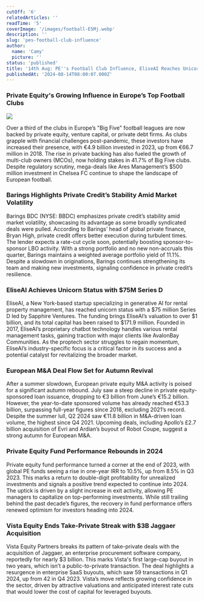 ```yaml
---
cutOff: '6'
relatedArticles: ''
readTime: '5'
coverImage: '/images/football-E5Mj.webp'
description: ''
slug: 'pes-football-club-influence'
author:
  name: 'Camy'
  picture: ''
status: 'published'
title: '14th Aug: PE''s Football Club Influence, EliseAI Reaches Unicorn Status'
publishedAt: '2024-08-14T08:00:07.000Z'
---
```


### Private Equity's Growing Influence in Europe’s Top Football Clubs

![](/images/football-UzNj.webp)

Over a third of the clubs in Europe’s "Big Five" football leagues are now backed by private equity, venture capital, or private debt firms. As clubs grapple with financial challenges post-pandemic, these investors have increased their presence, with €4.9 billion invested in 2023, up from €66.7 million in 2018. The rise in private backing has also fueled the growth of multi-club owners (MCOs), now holding stakes in 41.7% of Big Five clubs. Despite regulatory scrutiny, mega-deals like Ares Management’s $500 million investment in Chelsea FC continue to shape the landscape of European football.

### Barings Highlights Private Credit’s Stability Amid Market Volatility

Barings BDC (NYSE: BBDC) emphasizes private credit’s stability amid market volatility, showcasing its advantage as some broadly syndicated deals were pulled. According to Barings’ head of global private finance, Bryan High, private credit offers better execution during turbulent times. The lender expects a rate-cut cycle soon, potentially boosting sponsor-to-sponsor LBO activity. With a strong portfolio and no new non-accruals this quarter, Barings maintains a weighted average portfolio yield of 11.1%. Despite a slowdown in originations, Barings continues strengthening its team and making new investments, signaling confidence in private credit’s resilience.

### EliseAI Achieves Unicorn Status with $75M Series D

EliseAI, a New York-based startup specializing in generative AI for rental property management, has reached unicorn status with a $75 million Series D led by Sapphire Ventures. The funding brings EliseAI’s valuation to over $1 billion, and its total capital has been raised to $171.9 million. Founded in 2017, EliseAI’s proprietary chatbot technology handles various rental management tasks, gaining traction with major clients like AvalonBay Communities. As the proptech sector struggles to regain momentum, EliseAI’s industry-specific focus is a critical factor in its success and a potential catalyst for revitalizing the broader market.

### European M&A Deal Flow Set for Autumn Revival

After a summer slowdown, European private equity M&A activity is poised for a significant autumn rebound. July saw a steep decline in private equity-sponsored loan issuance, dropping to €3 billion from June’s €15.2 billion. However, the year-to-date sponsored volume has already reached €53.3 billion, surpassing full-year figures since 2018, excluding 2021’s record. Despite the summer lull, Q2 2024 saw €11.8 billion in M&A-driven loan volume, the highest since Q4 2021. Upcoming deals, including Apollo’s £2.7 billion acquisition of Evri and Ardian’s buyout of Robot Coupe, suggest a strong autumn for European M&A.

### Private Equity Fund Performance Rebounds in 2024

Private equity fund performance turned a corner at the end of 2023, with global PE funds seeing a rise in one-year IRR to 10.5%, up from 8.5% in Q3 2023. This marks a return to double-digit profitability for unrealized investments and signals a positive trend expected to continue into 2024. The uptick is driven by a slight increase in exit activity, allowing PE managers to capitalize on top-performing investments. While still trailing behind the past decade’s figures, the recovery in fund performance offers renewed optimism for investors heading into 2024.

### Vista Equity Ends Take-Private Streak with $3B Jaggaer Acquisition

Vista Equity Partners breaks its pattern of take-private deals with the acquisition of Jaggaer, an enterprise procurement software company, reportedly for nearly $3 billion. This marks Vista's first large-cap buyout in two years, which isn’t a public-to-private transaction. The deal highlights a resurgence in enterprise SaaS buyouts, which saw 59 transactions in Q1 2024, up from 42 in Q4 2023. Vista’s move reflects growing confidence in the sector, driven by attractive valuations and anticipated interest rate cuts that would lower the cost of capital for leveraged buyouts.